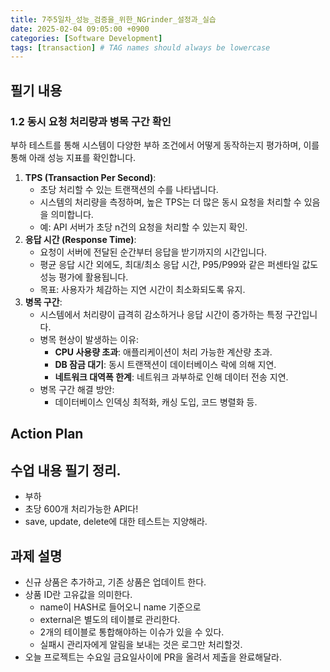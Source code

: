 ```yaml
---
title: 7주5일차_성능_검증을_위한_NGrinder_설정과_실습
date: 2025-02-04 09:05:00 +0900
categories: [Software Development]
tags: [transaction] # TAG names should always be lowercase
---
```


## 필기 내용
### **1.2 동시 요청 처리량과 병목 구간 확인**

부하 테스트를 통해 시스템이 다양한 부하 조건에서 어떻게 동작하는지 평가하며, 이를 통해 아래 성능 지표를 확인합니다.

1. **TPS (Transaction Per Second)**:
    - 초당 처리할 수 있는 트랜잭션의 수를 나타냅니다.
    - 시스템의 처리량을 측정하며, 높은 TPS는 더 많은 동시 요청을 처리할 수 있음을 의미합니다.
    - 예: API 서버가 초당 n건의 요청을 처리할 수 있는지 확인.
2. **응답 시간 (Response Time)**:
    - 요청이 서버에 전달된 순간부터 응답을 받기까지의 시간입니다.
    - 평균 응답 시간 외에도, 최대/최소 응답 시간, P95/P99와 같은 퍼센타일 값도 성능 평가에 활용됩니다.
    - 목표: 사용자가 체감하는 지연 시간이 최소화되도록 유지.
3. **병목 구간**:
    - 시스템에서 처리량이 급격히 감소하거나 응답 시간이 증가하는 특정 구간입니다.
    - 병목 현상이 발생하는 이유:
        - **CPU 사용량 초과**: 애플리케이션이 처리 가능한 계산량 초과.
        - **DB 잠금 대기**: 동시 트랜잭션이 데이터베이스 락에 의해 지연.
        - **네트워크 대역폭 한계**: 네트워크 과부하로 인해 데이터 전송 지연.
    - 병목 구간 해결 방안:
        - 데이터베이스 인덱싱 최적화, 캐싱 도입, 코드 병렬화 등.
## Action Plan

## 수업 내용 필기 정리.
* 부하
* 초당 600개 처리가능한 API다!
* save, update, delete에 대한 테스트는 지양해라.

## 과제 설명
* 신규 상품은 추가하고, 기존 상품은 업데이트 한다.
* 상품 ID란 고유값을 의미한다.
  * name이 HASH로 들어오니 name 기준으로 
  * external은 별도의 테이블로 관리한다.
  * 2개의 테이블로 통합해야하는 이슈가 있을 수 있다.
  * 실패시 관리자에게 알림을 보내는 것은 로그만 처리할것.
* 오늘 프로젝트는 수요일 금요일사이에 PR을 올려서 제출을 완료해달라.